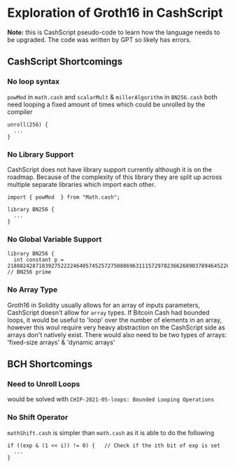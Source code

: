 # Exploration of Groth16 in CashScript

**Note:** this is CashScript pseudo-code to learn how the language needs to be upgraded. The code was written by GPT so likely has errors.

## CashScript Shortcomings

### No loop syntax

`powMod` in `math.cash` and `scalarMult` & `millerAlgorithm` in `BN256.cash` both need looping a fixed amount of times which could be unrolled by the compiler

```solidity
unroll(256) {
  ...
}
```

### No Library Support

CashScript does not have library support currently although it is on the roadmap. Because of the complexity of this library they are split up across multiple separate libraries which import each other.

```solidity
import { powMod  } from "Math.cash";

library BN256 {
  ...
}
```

### No Global Variable Support

```solidity
library BN256 {
  int constant p = 21888242871839275222246405745257275088696311157297823662689037894645226208583; // BN256 prime
```

### No Array Type

Groth16 in Solidity usually allows for an array of inputs parameters, CashScript doesn't allow for `array` types. If Bitcoin Cash had bounded loops, it would be useful to 'loop' over the number of elements in an array, however this woul require very heavy abstraction on the CashScript side as arrays don't natively exist. There would also need to be two types of arrays: 'fixed-size arrays' & 'dynamic arrays'

## BCH Shortcomings

### Need to Unroll Loops

would be solved with `CHIP-2021-05-loops: Bounded Looping Operations`

### No Shift Operator

`mathShift.cash` is simpler than `math.cash` as it is able to do the following

```solidity
if ((exp & (1 << i)) != 0) {   // Check if the ith bit of exp is set
  ...
}
```